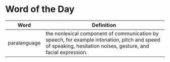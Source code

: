 # Word of the Day

|Word|Definition|
|---|---|
|paralanguage|the nonlexical component of communication by speech, for example intonation, pitch and speed of speaking, hesitation noises, gesture, and facial expression.|
